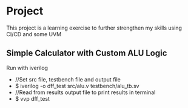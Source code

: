 # Project
This project is a learning exercise to further strengthen my skills using CI/CD and some UVM

## Simple Calculator with Custom ALU Logic

Run with iverilog
- //Set src file, testbench file and output file
- $ iverilog -o dff_test src/alu.v testbench/alu_tb.sv
- //Read from results output file to print results in terminal
- $ vvp dff_test
